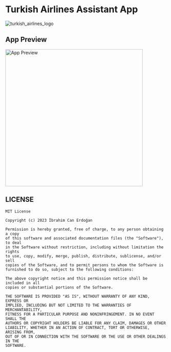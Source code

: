 # Turkish Airlines Assistant App

![turkish_airlines_logo](https://github.com/icanerdogan/TurkishAirlinesAssistantApp/assets/52867508/6492946b-daab-4bdb-b3c6-7c2356137bf9)

<h2> App Preview </h2>

<img width="429" alt="App Preview" src="https://github.com/icanerdogan/TurkishAirlinesAssistantApp/assets/52867508/3b064620-0d4e-4f17-a6e3-4fbd9a04d9a4">

<h2>LICENSE</h2>

```
MIT License

Copyright (c) 2023 İbrahim Can Erdoğan

Permission is hereby granted, free of charge, to any person obtaining a copy
of this software and associated documentation files (the "Software"), to deal
in the Software without restriction, including without limitation the rights
to use, copy, modify, merge, publish, distribute, sublicense, and/or sell
copies of the Software, and to permit persons to whom the Software is
furnished to do so, subject to the following conditions:

The above copyright notice and this permission notice shall be included in all
copies or substantial portions of the Software.

THE SOFTWARE IS PROVIDED "AS IS", WITHOUT WARRANTY OF ANY KIND, EXPRESS OR
IMPLIED, INCLUDING BUT NOT LIMITED TO THE WARRANTIES OF MERCHANTABILITY,
FITNESS FOR A PARTICULAR PURPOSE AND NONINFRINGEMENT. IN NO EVENT SHALL THE
AUTHORS OR COPYRIGHT HOLDERS BE LIABLE FOR ANY CLAIM, DAMAGES OR OTHER
LIABILITY, WHETHER IN AN ACTION OF CONTRACT, TORT OR OTHERWISE, ARISING FROM,
OUT OF OR IN CONNECTION WITH THE SOFTWARE OR THE USE OR OTHER DEALINGS IN THE
SOFTWARE.

```
